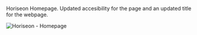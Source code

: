 Horiseon Homepage. 
Updated accesibility for the page and an updated title for the webpage. 

![Horiseon - Homepage](https://user-images.githubusercontent.com/93951895/146707072-bd86197e-9922-44f9-81e3-3d3a251fac1e.png)
